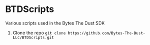 # BTDScripts
Various scripts used in the Bytes The Dust SDK

1. Clone the repo
   `git clone https://github.com/Bytes-The-Dust-LLC/BTDScripts.git`
